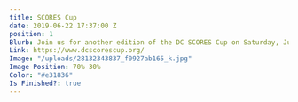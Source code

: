 ```yaml
---
title: SCORES Cup
date: 2019-06-22 17:37:00 Z
position: 1
Blurb: Join us for another edition of the DC SCORES Cup on Saturday, June 22, 2019!
Link: https://www.dcscorescup.org/
Image: "/uploads/28132343837_f0927ab165_k.jpg"
Image Position: 70% 30%
Color: "#e31836"
Is Finished?: true
---
```


